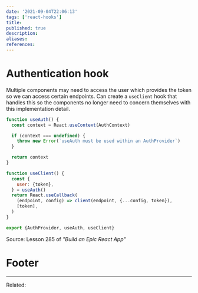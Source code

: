 ```yaml
---
date: '2021-09-04T22:06:13'
tags: ['react-hooks']
title: 
published: true
description:
aliases:
references:
---
```


# Authentication hook
Multiple components may need to access the user which provides the token so we can access certain endpoints. Can create a `useClient` hook that handles this so the components no longer need to concern themselves with this implementation detail.

```js
function useAuth() {
  const context = React.useContext(AuthContext)

  if (context === undefined) {
    throw new Error(`useAuth must be used within an AuthProvider`)
  }

  return context
}

function useClient() {
  const {
    user: {token},
  } = useAuth()
  return React.useCallback(
    (endpoint, config) => client(endpoint, {...config, token}),
    [token],
  )
}

export {AuthProvider, useAuth, useClient}
```

Source: Lesson 285 of *"Build an Epic React App"*

# Footer
---
Related: 